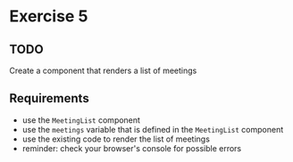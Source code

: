 # Exercise 5

## TODO

Create a component that renders a list of meetings

## Requirements

- use the `MeetingList` component
- use the `meetings` variable that is defined in the `MeetingList` component
- use the existing code to render the list of meetings
- reminder: check your browser's console for possible errors
